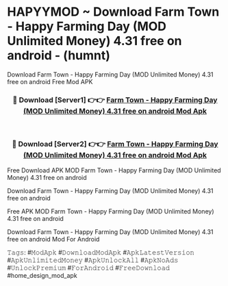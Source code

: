 # HAPYYMOD ~ Download Farm Town - Happy Farming Day (MOD Unlimited Money) 4.31 free on android - (humnt)
Download Farm Town - Happy Farming Day (MOD Unlimited Money) 4.31 free on android Free Mod APK

<div align="center">
<h3>🔴 Download [Server1] 👉👉 <a href="https://apk-comot.site?title=Farm_Town_-_Happy_Farming_Day_(MOD_Unlimited_Money)_4.31_free_on_android">Farm Town - Happy Farming Day (MOD Unlimited Money) 4.31 free on android Mod Apk</a></h3><br>

<h3>🔴 Download [Server2] 👉👉 <a href="https://apk-comot.site?title=Farm_Town_-_Happy_Farming_Day_(MOD_Unlimited_Money)_4.31_free_on_android">Farm Town - Happy Farming Day (MOD Unlimited Money) 4.31 free on android Mod Apk</a></h3>
</div>


Free Download APK MOD Farm Town - Happy Farming Day (MOD Unlimited Money) 4.31 free on android

Download Farm Town - Happy Farming Day (MOD Unlimited Money) 4.31 free on android 

Free APK MOD Farm Town - Happy Farming Day (MOD Unlimited Money) 4.31 free on android 

Download Farm Town - Happy Farming Day (MOD Unlimited Money) 4.31 free on android Mod For Android

𝚃𝚊𝚐𝚜: #𝙼𝚘𝚍𝙰𝚙𝚔 #𝙳𝚘𝚠𝚗𝚕𝚘𝚊𝚍𝙼𝚘𝚍𝙰𝚙𝚔 #𝙰𝚙𝚔𝙻𝚊𝚝𝚎𝚜𝚝𝚅𝚎𝚛𝚜𝚒𝚘𝚗 #𝙰𝚙𝚔𝚄𝚗𝚕𝚒𝚖𝚒𝚝𝚎𝚍𝙼𝚘𝚗𝚎𝚢 #𝙰𝚙𝚔𝚄𝚗𝚕𝚘𝚌𝚔𝙰𝚕𝚕 #𝙰𝚙𝚔𝙽𝚘𝙰𝚍𝚜 #𝚄𝚗𝚕𝚘𝚌𝚔𝙿𝚛𝚎𝚖𝚒𝚞𝚖 #𝙵𝚘𝚛𝙰𝚗𝚍𝚛𝚘𝚒𝚍 #𝙵𝚛𝚎𝚎𝙳𝚘𝚠𝚗𝚕𝚘𝚊𝚍 #home_design_mod_apk